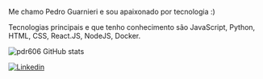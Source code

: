 Me chamo Pedro Guarnieri e sou apaixonado por tecnologia :)

Tecnologias principais e que tenho conhecimento são JavaScript, Python, HTML, CSS, React.JS, NodeJS, Docker.



![pdr606 GitHub stats](https://github-readme-stats.vercel.app/api?username=pdr606&show_icons=true&theme=radical)

[![Linkedin](https://img.shields.io/badge/LinkedIn-0077B5?style=for-the-badge&logo=linkedin&logoColor=white)](https://www.linkedin.com/in/pedro-guarnieri-152731252/)


